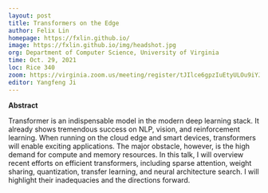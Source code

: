 ```yaml
---
layout: post
title: Transformers on the Edge
author: Felix Lin
homepage: https://fxlin.github.io/
image: https://fxlin.github.io/img/headshot.jpg
org: Department of Computer Science, University of Virginia
time: Oct. 29, 2021
loc: Rice 340
zoom: https://virginia.zoom.us/meeting/register/tJIlce6gpzIuEtyULOu9iYJzRFRr3V8fd6RI
editor: Yangfeng Ji
---
```


**Abstract** 

Transformer is an indispensable model in the modern deep learning stack. It already shows tremendous success on NLP, vision, and reinforcement learning. When running on the cloud edge and smart devices, transformers will enable exciting applications. The major obstacle, however, is the high demand for compute and memory resources. In this talk, I will overview recent efforts on efficient transformers, including sparse attention, weight sharing, quantization, transfer learning, and neural architecture search. I will highlight their inadequacies and the directions forward.

